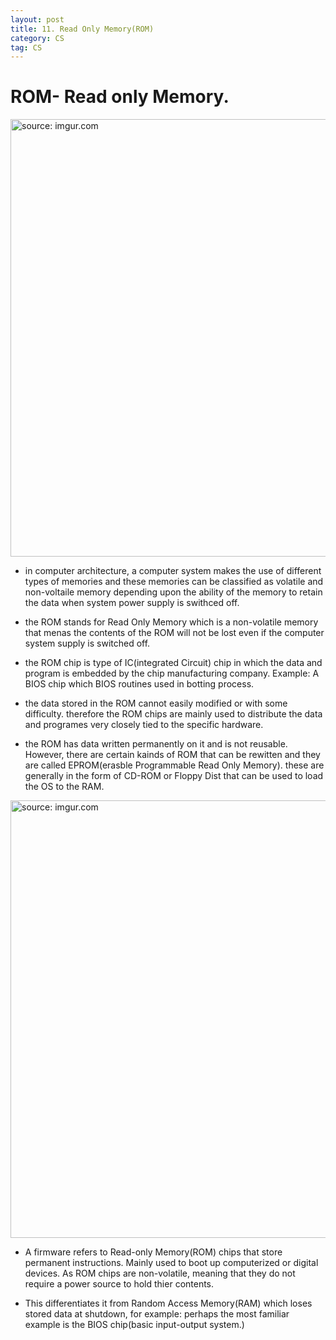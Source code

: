 ```yaml
---
layout: post
title: 11. Read Only Memory(ROM)
category: CS
tag: CS
---
```

# ROM- Read only Memory.

<a href="https://postimg.cc/tZGsrFsV"><img src="https://i.postimg.cc/26VnSwmT/Capture.jpg" width="700px" title="source: imgur.com" /><a>

- in computer architecture, a computer system makes the use of different types of memories and these memories can be classified as volatile and non-voltaile memory depending upon the ability of the memory to retain the data when system power supply is swithced off.

- the ROM stands for Read Only Memory which is a non-volatile memory that menas the contents of the ROM will not be lost even if the computer system supply is switched off.

- the ROM chip is type of IC(integrated Circuit) chip in which the data and program is embedded by the chip manufacturing company. Example: A BIOS chip which BIOS routines used in botting process.

- the data stored in the ROM cannot easily modified or with some difficulty. therefore the ROM chips are mainly used to distribute the data and programes very closely tied to the specific hardware.

- the ROM has data written permanently on it and is not reusable. However, there are certain kainds of ROM that can be rewitten and they are called EPROM(erasble Programmable Read Only Memory). these are generally in the form of CD-ROM or Floppy Dist that can be used to load the OS to the RAM.

<a href="https://postimg.cc/m1DBVryH"><img src="https://i.postimg.cc/mk3kLzc8/Capture.jpg" width="700px" title="source: imgur.com" /><a>

- A firmware refers to Read-only Memory(ROM) chips that store permanent instructions. Mainly used to boot up computerized or digital devices. As ROM chips are non-volatile, meaning that they do not require a power source to hold thier contents.

- This differentiates it from Random Access Memory(RAM) which loses stored data at shutdown, for example: perhaps the most familiar example is the BIOS chip(basic input-output system.)
